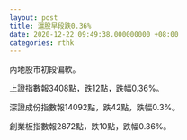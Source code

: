 ```yaml
---
layout: post
title: 滬股早段跌0.36%
date: 2020-12-22 09:49:38.000000000 +08:00
categories: rthk
---
```


內地股市初段偏軟。

上證指數報3408點，跌12點，跌幅0.36%。

深證成份指數報14092點，跌42點，跌幅0.3%。

創業板指數報2872點，跌10點，跌幅0.36%。
